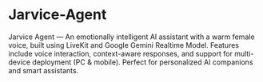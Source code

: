 # Jarvice-Agent
Jarvice Agent — An emotionally intelligent AI assistant with a warm female voice, built using LiveKit and Google Gemini Realtime Model.   Features include voice interaction, context-aware responses, and support for multi-device deployment (PC &amp; mobile).   Perfect for personalized AI companions and smart assistants.
